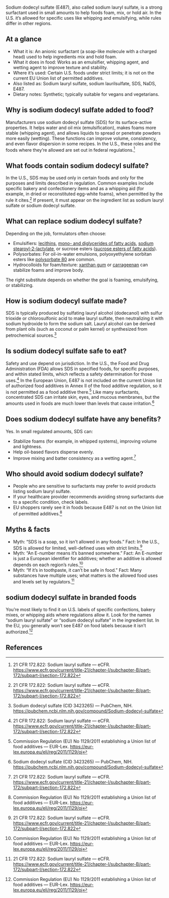 Sodium dodecyl sulfate (E487), also called sodium lauryl sulfate, is a strong surfactant used in small amounts to help foods foam, mix, or hold air. In the U.S. it’s allowed for specific uses like whipping and emulsifying, while rules differ in other regions.

<!--more-->

## At a glance
- What it is: An anionic surfactant (a soap-like molecule with a charged head) used to help ingredients mix and hold foam.
- What it does in food: Works as an emulsifier, whipping agent, and wetting agent to improve texture and stability.
- Where it’s used: Certain U.S. foods under strict limits; it is not on the current EU Union list of permitted additives.
- Also listed as: Sodium lauryl sulfate, sodium laurilsulfate, SDS, NaDS, E487.
- Dietary notes: Synthetic; typically suitable for vegans and vegetarians.

## Why is sodium dodecyl sulfate added to food?
Manufacturers use sodium dodecyl sulfate (SDS) for its surface-active properties. It helps water and oil mix (emulsification), makes foams more stable (whipping agent), and allows liquids to spread or penetrate powders more easily (wetting). These functions can improve volume, consistency, and even flavor dispersion in some recipes. In the U.S., these roles and the foods where they’re allowed are set out in federal regulations.[^1]

## What foods contain sodium dodecyl sulfate?
In the U.S., SDS may be used only in certain foods and only for the purposes and limits described in regulation. Common examples include specific bakery and confectionery items and as a whipping aid (for example, in dried or reconstituted egg-white foams), when permitted by the rule it cites.[^1] If present, it must appear on the ingredient list as sodium lauryl sulfate or sodium dodecyl sulfate.

## What can replace sodium dodecyl sulfate?
Depending on the job, formulators often choose:
- Emulsifiers: [lecithins](/e322-lecithins), [mono- and diglycerides of fatty acids](/e471-mono-and-diglycerides-of-fatty-acids), [sodium stearoyl-2-lactylate](/e481-sodium-stearoyl-2-lactylate), or sucrose esters ([sucrose esters of fatty acids](/e473-sucrose-esters-of-fatty-acids)).
- Polysorbates: For oil-in-water emulsions, polyoxyethylene sorbitan esters like [polysorbate 80](/e433-polyoxyethylene-sorbitan-monooleate) are common.
- Hydrocolloids for foam/texture: [xanthan gum](/e415-xanthan-gum) or [carrageenan](/e407-carrageenan) can stabilize foams and improve body.

The right substitute depends on whether the goal is foaming, emulsifying, or stabilizing.

## How is sodium dodecyl sulfate made?
SDS is typically produced by sulfating lauryl alcohol (dodecanol) with sulfur trioxide or chlorosulfonic acid to make lauryl sulfate, then neutralizing it with sodium hydroxide to form the sodium salt. Lauryl alcohol can be derived from plant oils (such as coconut or palm kernel) or synthesized from petrochemical sources.[^2]

## Is sodium dodecyl sulfate safe to eat?
Safety and use depend on jurisdiction. In the U.S., the Food and Drug Administration (FDA) allows SDS in specified foods, for specific purposes, and within stated limits, which reflects a safety determination for those uses.[^1] In the European Union, E487 is not included on the current Union list of authorized food additives in Annex II of the food additive regulation, so it is not permitted as a food additive there.[^3] Like many surfactants, concentrated SDS can irritate skin, eyes, and mucous membranes, but the amounts used in foods are much lower than levels that cause irritation.[^2]

## Does sodium dodecyl sulfate have any benefits?
Yes. In small regulated amounts, SDS can:
- Stabilize foams (for example, in whipped systems), improving volume and lightness.
- Help oil-based flavors disperse evenly.
- Improve mixing and batter consistency as a wetting agent.[^1]

## Who should avoid sodium dodecyl sulfate?
- People who are sensitive to surfactants may prefer to avoid products listing sodium lauryl sulfate.
- If your healthcare provider recommends avoiding strong surfactants due to a specific condition, check labels.
- EU shoppers rarely see it in foods because E487 is not on the Union list of permitted additives.[^3]

## Myths & facts
- Myth: “SDS is a soap, so it isn’t allowed in any foods.” Fact: In the U.S., SDS is allowed for limited, well-defined uses with strict limits.[^1]
- Myth: “An E-number means it’s banned somewhere.” Fact: An E-number is just a European identifier for additives; whether an additive is allowed depends on each region’s rules.[^3]
- Myth: “If it’s in toothpaste, it can’t be safe in food.” Fact: Many substances have multiple uses; what matters is the allowed food uses and levels set by regulators.[^1]

## sodium dodecyl sulfate in branded foods
You’re most likely to find it on U.S. labels of specific confections, bakery mixes, or whipping aids where regulations allow it. Look for the names “sodium lauryl sulfate” or “sodium dodecyl sulfate” in the ingredient list. In the EU, you generally won’t see E487 on food labels because it isn’t authorized.[^3]

## References
[^1]: 21 CFR 172.822: Sodium lauryl sulfate — eCFR. https://www.ecfr.gov/current/title-21/chapter-I/subchapter-B/part-172/subpart-I/section-172.822
[^2]: Sodium dodecyl sulfate (CID 3423265) — PubChem, NIH. https://pubchem.ncbi.nlm.nih.gov/compound/Sodium-dodecyl-sulfate
[^3]: Commission Regulation (EU) No 1129/2011 establishing a Union list of food additives — EUR-Lex. https://eur-lex.europa.eu/eli/reg/2011/1129/oj
